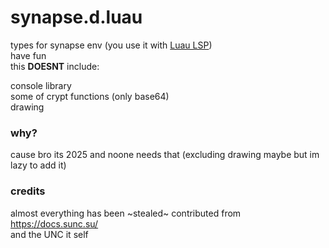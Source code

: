 # synapse.d.luau
types for synapse env (you use it with [Luau LSP](https://github.com/JohnnyMorganz/luau-lsp))  
have fun  
this **DOESNT** include:

console library  
some of crypt functions (only base64)  
drawing

### why?
cause bro its 2025 and noone needs that (excluding drawing maybe but im lazy to add it)

### credits
almost everything has been ~stealed~ contributed from https://docs.sunc.su/  
and the UNC it self
